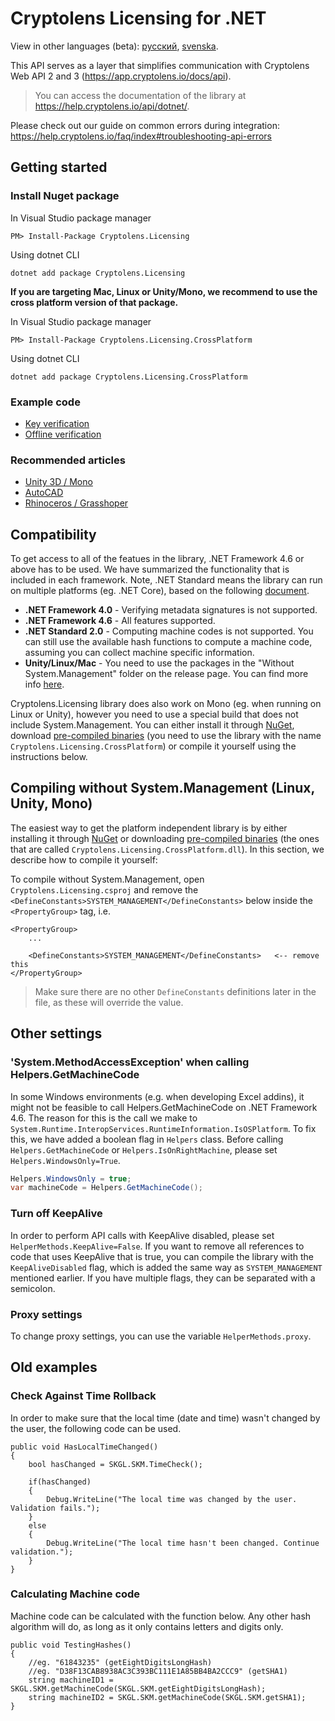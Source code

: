 # Cryptolens Licensing for .NET

View in other languages (beta): [русский](README.ru.md), [svenska](README.sv.md).

This API serves as a layer that simplifies communication with Cryptolens Web API 2 and 3 (https://app.cryptolens.io/docs/api).

> You can access the documentation of the library at https://help.cryptolens.io/api/dotnet/.

Please check out our guide on common errors during integration: https://help.cryptolens.io/faq/index#troubleshooting-api-errors

## Getting started

### Install Nuget package

In Visual Studio package manager
```
PM> Install-Package Cryptolens.Licensing
```

Using dotnet CLI
```
dotnet add package Cryptolens.Licensing
```

**If you are targeting Mac, Linux or Unity/Mono, we recommend to use the cross platform version of that package.**

In Visual Studio package manager
```
PM> Install-Package Cryptolens.Licensing.CrossPlatform
```

Using dotnet CLI
```
dotnet add package Cryptolens.Licensing.CrossPlatform
```

### Example code
* [Key verification](https://help.cryptolens.io/examples/key-verification)
* [Offline verification](https://help.cryptolens.io/examples/offline-verification)

### Recommended articles

* [Unity 3D / Mono](https://help.cryptolens.io/getting-started/unity)
* [AutoCAD](https://cryptolens.io/2019/01/autocad-plugin-software-licensing/)
* [Rhinoceros / Grasshoper](https://cryptolens.io/2019/01/protecting-rhinoceros-plugins-with-software-licensing/)

## Compatibility

To get access to all of the featues in the library, .NET Framework 4.6 or above has to be used. We have summarized the functionality that is included in each framework. Note, .NET Standard means the library can run on multiple platforms (eg. .NET Core), based on the following [document](https://docs.microsoft.com/en-us/dotnet/standard/net-standard).

* **.NET Framework 4.0** - Verifying metadata signatures is not supported.
* **.NET Framework 4.6** - All features supported.
* **.NET Standard 2.0** - Computing machine codes is not supported. You can still use the available hash functions to compute a machine code, assuming you can collect machine specific information.
* **Unity/Linux/Mac** - You need to use the packages in the "Without System.Management" folder on the release page. You can find more info [here](https://help.cryptolens.io/getting-started/unity). 

Cryptolens.Licensing library does also work on Mono (eg. when running on Linux or Unity), however you need to use a special build that does not include System.Management. You can either install it through [NuGet](https://www.nuget.org/packages/Cryptolens.Licensing.CrossPlatform/), download [pre-compiled binaries](https://github.com/Cryptolens/cryptolens-dotnet/releases) (you need to use the library with the name `Cryptolens.Licensing.CrossPlatform`) or compile it yourself using the instructions below.

## Compiling without System.Management (Linux, Unity, Mono)
The easiest way to get the platform independent library is by either installing it through [NuGet](https://www.nuget.org/packages/Cryptolens.Licensing.CrossPlatform/) or downloading [pre-compiled binaries](https://github.com/Cryptolens/cryptolens-dotnet/releases) (the ones that are called `Cryptolens.Licensing.CrossPlatform.dll`). In this section, we describe how to compile it yourself:

To compile without System.Management, open `Cryptolens.Licensing.csproj` and remove the `<DefineConstants>SYSTEM_MANAGEMENT</DefineConstants>` below inside the `<PropertyGroup>` tag, i.e.

```
<PropertyGroup>
    ...

    <DefineConstants>SYSTEM_MANAGEMENT</DefineConstants>   <-- remove this
</PropertyGroup>
```

> Make sure there are no other `DefineConstants` definitions later in the file, as these will override the value.

## Other settings
### 'System.MethodAccessException' when calling Helpers.GetMachineCode
In some Windows environments (e.g. when developing Excel addins), it might not be feasible to call Helpers.GetMachineCode on .NET Framework 4.6. The reason for this is the call we make to `System.Runtime.InteropServices.RuntimeInformation.IsOSPlatform`. To fix this, we have added a boolean flag in `Helpers` class. Before calling `Helpers.GetMachineCode` or `Helpers.IsOnRightMachine`, please set `Helpers.WindowsOnly=True`.

```cs
Helpers.WindowsOnly = true;
var machineCode = Helpers.GetMachineCode();
```

### Turn off KeepAlive
In order to perform API calls with KeepAlive disabled, please set `HelperMethods.KeepAlive=False`. If you want to remove all references to code that uses KeepAlive that is true, you can compile the library with the `KeepAliveDisabled` flag, which is added the same way as `SYSTEM_MANAGEMENT` mentioned earlier. If you have multiple flags, they can be separated with a semicolon.

### Proxy settings
To change proxy settings, you can use the variable `HelperMethods.proxy`.

## Old examples

### Check Against Time Rollback
In order to make sure that the local time (date and time) wasn't changed by the user, the following code can be used.
```
public void HasLocalTimeChanged()
{
    bool hasChanged = SKGL.SKM.TimeCheck();

    if(hasChanged)
    {
        Debug.WriteLine("The local time was changed by the user. Validation fails.");
    }
    else
    {
        Debug.WriteLine("The local time hasn't been changed. Continue validation.");
    }
}
```

### Calculating Machine code
Machine code can be calculated with the function below. Any other hash algorithm will do, as long as it only contains letters and digits only.
```
public void TestingHashes()
{
    //eg. "61843235" (getEightDigitsLongHash)
    //eg. "D38F13CAB8938AC3C393BC111E1A85BB4BA2CCC9" (getSHA1)
    string machineID1 = SKGL.SKM.getMachineCode(SKGL.SKM.getEightDigitsLongHash);
    string machineID2 = SKGL.SKM.getMachineCode(SKGL.SKM.getSHA1);
}
```
